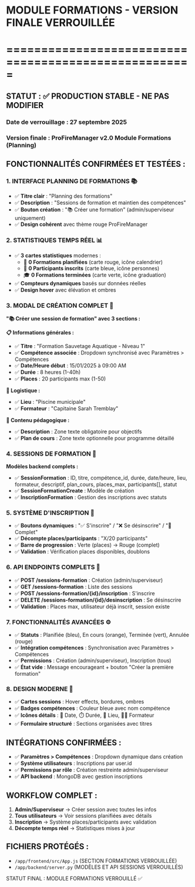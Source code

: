 # MODULE FORMATIONS - VERSION FINALE VERROUILLÉE
# =====================================================

## STATUT : ✅ PRODUCTION STABLE - NE PAS MODIFIER

### Date de verrouillage : 27 septembre 2025
### Version finale : ProFireManager v2.0 Module Formations (Planning)

## FONCTIONNALITÉS CONFIRMÉES ET TESTÉES :

### 1. INTERFACE PLANNING DE FORMATIONS 📚
- ✅ **Titre clair** : "Planning des formations"
- ✅ **Description** : "Sessions de formation et maintien des compétences"
- ✅ **Bouton création** : "📚 Créer une formation" (admin/superviseur uniquement)
- ✅ **Design cohérent** avec thème rouge ProFireManager

### 2. STATISTIQUES TEMPS RÉEL 📊
- ✅ **3 cartes statistiques** modernes :
  - 📅 **0 Formations planifiées** (carte rouge, icône calendrier)
  - 👥 **0 Participants inscrits** (carte bleue, icône personnes)
  - 🎓 **0 Formations terminées** (carte verte, icône graduation)
- ✅ **Compteurs dynamiques** basés sur données réelles
- ✅ **Design hover** avec élévation et ombres

### 3. MODAL DE CRÉATION COMPLET 🎯
**"📚 Créer une session de formation" avec 3 sections :**

**📋 Informations générales :**
- ✅ **Titre** : "Formation Sauvetage Aquatique - Niveau 1"
- ✅ **Compétence associée** : Dropdown synchronisé avec Paramètres > Compétences
- ✅ **Date/Heure début** : 15/01/2025 à 09:00 AM
- ✅ **Durée** : 8 heures (1-40h)
- ✅ **Places** : 20 participants max (1-50)

**📍 Logistique :**
- ✅ **Lieu** : "Piscine municipale"
- ✅ **Formateur** : "Capitaine Sarah Tremblay"

**📝 Contenu pédagogique :**
- ✅ **Description** : Zone texte obligatoire pour objectifs
- ✅ **Plan de cours** : Zone texte optionnelle pour programme détaillé

### 4. SESSIONS DE FORMATION 📅
**Modèles backend complets :**
- ✅ **SessionFormation** : ID, titre, compétence_id, durée, date/heure, lieu, formateur, descriptif, plan_cours, places_max, participants[], statut
- ✅ **SessionFormationCreate** : Modèle de création
- ✅ **InscriptionFormation** : Gestion des inscriptions avec statuts

### 5. SYSTÈME D'INSCRIPTION 👥
- ✅ **Boutons dynamiques** : "✅ S'inscrire" / "❌ Se désinscrire" / "🚫 Complet"
- ✅ **Décompte places/participants** : "X/20 participants"
- ✅ **Barre de progression** : Verte (places) → Rouge (complet)
- ✅ **Validation** : Vérification places disponibles, doublons

### 6. API ENDPOINTS COMPLETS 🔧
- ✅ **POST /sessions-formation** : Création (admin/superviseur)
- ✅ **GET /sessions-formation** : Liste des sessions
- ✅ **POST /sessions-formation/{id}/inscription** : S'inscrire
- ✅ **DELETE /sessions-formation/{id}/desinscription** : Se désinscrire
- ✅ **Validation** : Places max, utilisateur déjà inscrit, session existe

### 7. FONCTIONNALITÉS AVANCÉES ⚙️
- ✅ **Statuts** : Planifiée (bleu), En cours (orange), Terminée (vert), Annulée (rouge)
- ✅ **Intégration compétences** : Synchronisation avec Paramètres > Compétences
- ✅ **Permissions** : Création (admin/superviseur), Inscription (tous)
- ✅ **État vide** : Message encourageant + bouton "Créer la première formation"

### 8. DESIGN MODERNE 🎨
- ✅ **Cartes sessions** : Hover effects, bordures, ombres
- ✅ **Badges compétences** : Couleur bleue avec nom compétence
- ✅ **Icônes détails** : 📅 Date, ⏱️ Durée, 📍 Lieu, 👨‍🏫 Formateur
- ✅ **Formulaire structuré** : Sections organisées avec titres

## INTÉGRATIONS CONFIRMÉES :
- ✅ **Paramètres > Compétences** : Dropdown dynamique dans création
- ✅ **Système utilisateurs** : Inscriptions par user.id
- ✅ **Permissions par rôle** : Création restreinte admin/superviseur
- ✅ **API backend** : MongoDB avec gestion inscriptions

## WORKFLOW COMPLET :
1. **Admin/Superviseur** → Créer session avec toutes les infos
2. **Tous utilisateurs** → Voir sessions planifiées avec détails
3. **Inscription** → Système places/participants avec validation
4. **Décompte temps réel** → Statistiques mises à jour

## FICHIERS PROTÉGÉS :
- `/app/frontend/src/App.js` (SECTION FORMATIONS VERROUILLÉE)
- `/app/backend/server.py` (MODÈLES ET API SESSIONS VERROUILLÉS)

STATUT FINAL : MODULE FORMATIONS VERROUILLÉ ✅